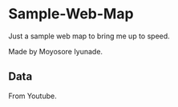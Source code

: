 # Sample-Web-Map

Just a sample web map to bring me up to speed.

Made by Moyosore Iyunade.


## Data

From Youtube.
